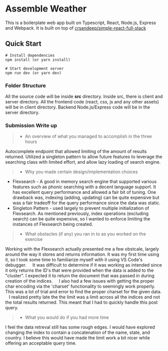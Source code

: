 # Assemble Weather

This is a boilerplate web app built on Typescript, React, Node.js, Express and Webpack. It is built on top of [crsandeep/simple-react-full-stack](https://github.com/crsandeep/simple-react-full-stack)

## Quick Start

```
# Install dependencies
npm install (or yarn install)

# Start development server
npm run dev (or yarn dev)
```

### Folder Structure

All the source code will be inside **src** directory. Inside src, there is client and server directory. All the frontend code (react, css, js and any other assets) will be in client directory. Backend Node.js/Express code will be in the server directory.

### Submission Write up
>- An overview of what you managed to accomplish in the three hours   
  
   Autocomplete endpoint that allowed limiting of the amount of results returned. Utilized a singleton pattern to allow future features to leverage the searching class with limited effort, and allow lazy loading of search engine.

>- Why you made certain design/implementation choices  

   * Flexsearch - A good in memory search engine that supported various features such as phonic searching with a decent language support. It has excellent query performance and allowed a fair bit of tuning. One drawback was, indexing (adding, updating) can be quite expensive but was a fair tradeoff for the query performance since the data was static.   
   * Singleton Pattern - used largely to prevent multiple initialization of Flexsearch. As mentioned previously, index operations (excluding search) can be quite expensive, so I wanted to enforce limiting the instances of Flexsearch being created. 

>- What obstacles (if any) you ran in to as you worked on the exercise  
 
   Working with the Flexsearch actually presented me a few obstcale, largely around the way it stores and returns information. It was my first time using it, so I took some time to familiarize myself with it using VS Code's debugger.  
   It was difficult to determine if it was working as intended since it only returns the ID's that were provided when the data is added to the "cluster". I expected it to return the document that was passed in during creation of the indices.  
   I also had a few issues with getting the proper char encoding via the 'charset' functionality to seemingly work properly. This was a lot of trial and error to find the proper charset for the given data.  
   I realized pretty late the the limit was a limit across all the indices and not the total results returned. This meant that I had to quickly handle this post query.  
>- What you would do if you had more time  

   I feel the data retreval still has some rough edges. I would have explored changing the index to contain a concatenation of the name, state, and country. I believe this would have made the limit work a bit nicer while offering an acceptable query time. 

